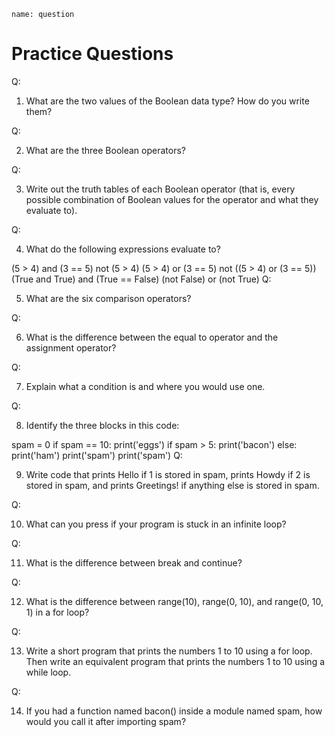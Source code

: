 ```ngMeta
name: question
```
# Practice Questions
 Q:

1. What are the two values of the Boolean data type? How do you write them?

Q:

2. What are the three Boolean operators?

Q:

3. Write out the truth tables of each Boolean operator (that is, every possible combination of Boolean values for the operator and what they evaluate to).

Q:

4. What do the following expressions evaluate to?


(5 > 4) and (3 == 5)
not (5 > 4)
(5 > 4) or (3 == 5)
not ((5 > 4) or (3 == 5))
(True and True) and (True == False)
(not False) or (not True)
Q:

5. What are the six comparison operators?

Q:

6. What is the difference between the equal to operator and the assignment operator?

Q:

7. Explain what a condition is and where you would use one.

Q:

8. Identify the three blocks in this code:


spam = 0
if spam == 10:
    print('eggs')
    if spam > 5:
        print('bacon')
    else:
        print('ham')
    print('spam')
print('spam')
Q:

9. Write code that prints Hello if 1 is stored in spam, prints Howdy if 2 is stored in spam, and prints Greetings! if anything else is stored in spam.

Q:

10. What can you press if your program is stuck in an infinite loop?

Q:

11. What is the difference between break and continue?

Q:

12. What is the difference between range(10), range(0, 10), and range(0, 10, 1) in a for loop?

Q:

13. Write a short program that prints the numbers 1 to 10 using a for loop. Then write an equivalent program that prints the numbers 1 to 10 using a while loop.

Q:

14. If you had a function named bacon() inside a module named spam, how would you call it after importing spam?

